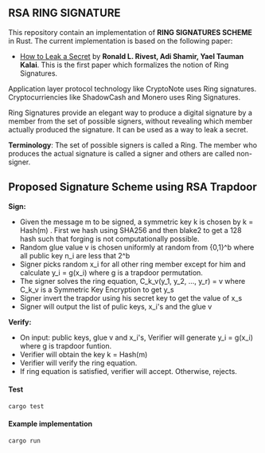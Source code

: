 ## RSA RING SIGNATURE

This repository contain an implementation of **RING SIGNATURES SCHEME** in Rust. The current implementation is based on the following paper:
* [How to Leak a Secret](https://www.iacr.org/archive/asiacrypt2001/22480554.pdf) by **Ronald L. Rivest, Adi Shamir, Yael Tauman Kalai**. This is the first paper which formalizes the notion of Ring Signatures.

Application layer protocol technology like CryptoNote uses Ring signatures.
Cryptocurriencies like ShadowCash and Monero uses Ring Signatures.

Ring Signatures provide an elegant way to produce a digital signature by a member from the set of possible signers, without revealing which member actually produced the signature. 
It can be used as a way to leak a secret.


**Terminology**:
The set of possible signers is called a Ring. The member who produces the actual signature is called a signer and others are called non-signer.

## Proposed Signature Scheme using RSA Trapdoor

**Sign:** 
* Given the message m to be signed, a symmetric key k is chosen by  k = Hash(m) . First we hash using SHA256 and then blake2 to get a 128 hash such that forging is not computationally possible.
* Random glue value v is chosen uniformly at random from {0,1}^b where all public key n_i are less that 2^b
* Signer picks random x_i for all other ring member except for him and calculate y_i = g(x_i) where g is a trapdoor permutation.
* The signer solves the ring equation, C_k_v(y_1, y_2, ..., y_r) = v where C_k_v is a Symmetric Key Encryption to get y_s
* Signer invert the trapdor using his secret key to get the value of x_s
* Signer will output the list of pulic keys, x_i's and the glue v

**Verify:**
* On input: public keys, glue v and x_i's,
Verifier will generate y_i = g(x_i) where g is trapdoor funtion.
* Verifier will obtain the key k = Hash(m)
* Verifier will verify the ring equation.
* If ring equation is satisfied, verifier will accept. Otherwise, rejects.

#### Test
```
cargo test
```
#### Example implementation

```
cargo run 
```

